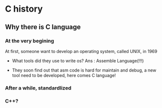 # C history

## Why there is C language

### At the very begining
At first, someone want to develop an operating system, called UNIX, in 1969
*   What tools did they use to write os? Ans : Assemble Language(!!!)

*   They soon find out that asm code is hard for maintain and debug, a new tool need to be developed, here comes C language!

### After a while, standardlized



### C++?